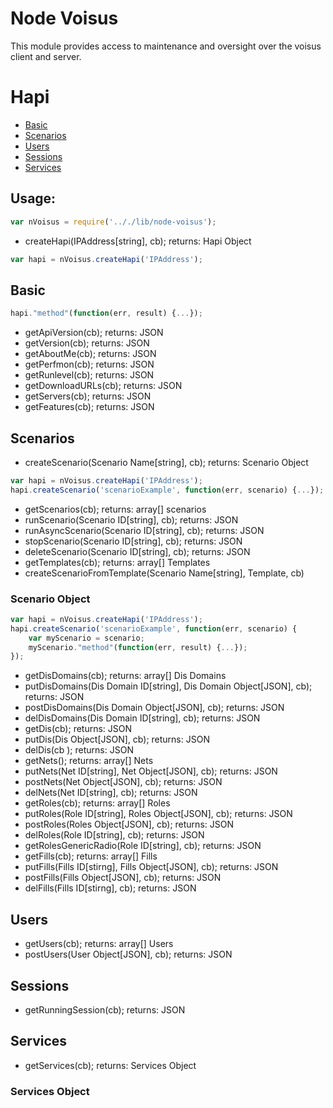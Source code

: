 # Node Voisus

This module provides access to maintenance and oversight over the voisus client and server. 
# Hapi
- [Basic](#basic)
- [Scenarios](#scenarios)
- [Users](#users)
- [Sessions](#sessions)
- [Services](#services)

## Usage:
```javascript
var nVoisus = require('.././lib/node-voisus');
```

* createHapi(IPAddress[string], cb); returns: Hapi Object
```javascript
var hapi = nVoisus.createHapi('IPAddress');
```

## Basic
```javascript
hapi."method"(function(err, result) {...});
```

* getApiVersion(cb); returns: JSON
* getVersion(cb); returns: JSON
* getAboutMe(cb); returns: JSON
* getPerfmon(cb); returns: JSON
* getRunlevel(cb); returns: JSON
* getDownloadURLs(cb); returns: JSON
* getServers(cb); returns: JSON
* getFeatures(cb); returns: JSON

## Scenarios

* createScenario(Scenario Name[string], cb); returns: Scenario Object

```javascript
var hapi = nVoisus.createHapi('IPAddress');
hapi.createScenario('scenarioExample', function(err, scenario) {...});
```

* getScenarios(cb); returns: array[] scenarios
* runScenario(Scenario ID[string], cb); returns: JSON
* runAsyncScenario(Scenario ID[string], cb); returns: JSON
* stopScenario(Scenario ID[string], cb); returns: JSON
* deleteScenario(Scenario ID[string], cb); returns: JSON
* getTemplates(cb); returns: array[] Templates
* createScenarioFromTemplate(Scenario Name[string], Template, cb)

### Scenario Object
```javascript
var hapi = nVoisus.createHapi('IPAddress');
hapi.createScenario('scenarioExample', function(err, scenario) {
	var myScenario = scenario;
	myScenario."method"(function(err, result) {...});
});
```

* getDisDomains(cb); returns: array[] Dis Domains
* putDisDomains(Dis Domain ID[string], Dis Domain Object[JSON], cb); returns: JSON
* postDisDomains(Dis Domain Object[JSON], cb); returns: JSON
* delDisDomains(Dis Domain ID[string], cb); returns: JSON
* getDis(cb); returns: JSON
* putDis(Dis Object[JSON], cb); returns: JSON
* delDis(cb ); returns: JSON
* getNets(); returns: array[] Nets
* putNets(Net ID[string], Net Object[JSON], cb); returns: JSON
* postNets(Net Object[JSON], cb); returns: JSON
* delNets(Net ID[string], cb); returns: JSON
* getRoles(cb); returns: array[] Roles
* putRoles(Role ID[string], Roles Object[JSON], cb); returns: JSON
* postRoles(Roles Object[JSON], cb); returns: JSON
* delRoles(Role ID[string], cb); returns: JSON
* getRolesGenericRadio(Role ID[string], cb); returns: JSON
* getFills(cb); returns: array[] Fills
* putFills(Fills ID[stirng], Fills Object[JSON], cb); returns: JSON
* postFills(Fills Object[JSON], cb); returns: JSON
* delFills(Fills ID[stirng], cb); returns: JSON

## Users

* getUsers(cb); returns: array[] Users
* postUsers(User Object[JSON], cb); returns: JSON

## Sessions

* getRunningSession(cb); returns: JSON

## Services

* getServices(cb); returns: Services Object

### Services Object

